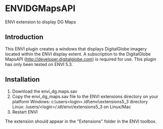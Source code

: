 # ENVIDGMapsAPI
ENVI extension to display DG Maps

## Introduction
This ENVI plugin creates a windows that displays DigitalGlobe imagery located within the ENVI display extent. A subscription to the DigitalGlobe MapsAPI (http://developer.digitalglobe.com) is required for use. This plugin has only been tested on ENVI 5.3. 

## Installation
1. Download the envi_dg.maps.sav
2. Copy the envi_dg_maps.sav file to the ENVI extensions directory on your platform
  Windows: c:\users\<login>\.idl\envi\extensions5_3 directory
  Linux: /users/\<login>/.idl/envi/extensions5_3 on Linux/Mac
3. Restart ENVI

The extension should appear in the "Extensions" folder in the ENVI toolbox. 





